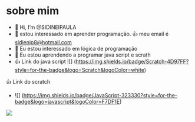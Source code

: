 # sobre mim
- 👋 Hi, I’m @SIDINEIPAULA
- 👀 estou interessado em aprender programação.
:+1: meu email é sidienip8@hotmail.com
- 🌱  Eu estou interessado em lógica de programação
- 💞️ Eu estou aprendendo a programar java script e scrath
- :+1: Link do java script
 ![] (https://img.shields.io/badge/Scratch-4D97FF?style=for-the-badge&logo=Scratch&logoColor=white)
 
:+1: Link do scratch
- ![] (https://img.shields.io/badge/JavaScript-323330?style=for-the-badge&logo=javascript&logoColor=F7DF1E)
<img src="{BadgeURLHere}" />
<!---
SIDINEIPAULA/SIDINEIPAULA is a ✨ special ✨ repository because its `README.md` (this file) appears on your GitHub profile.
You can click the Preview link to take a look at your changes.
--->

